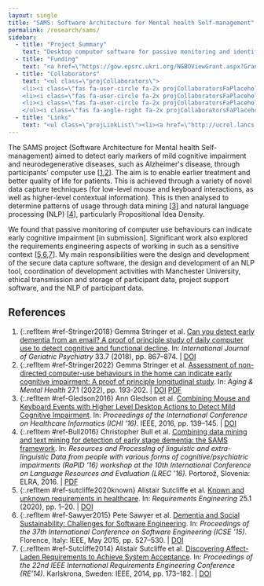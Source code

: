 ```yaml
---
layout: single
title: "SAMS: Software Architecture for Mental health Self-management"
permalink: /research/sams/
sidebar:
  - title: "Project Summary"
    text: "Desktop computer software for passive monitoring and identification of Alzheimer's disease and Mild Cognitive Impairment through data mining and natural language processing."
  - title: "Funding"
    text: "<a href=\"https://gow.epsrc.ukri.org/NGBOViewGrant.aspx?GrantRef=EP/K015796/1\">EPSRC</a><br>Research Associate (2014-16)"
  - title: "Collaborators"
    text: "<ul class=\"projCollaborators\">
    <li><i class=\"fas fa-user-circle fa-2x projCollaboratorsFaPlaceholder\" aria-hidden=\"true\"></i>Pete Sawyer <i>[PI]</i></li>
    <li><i class=\"fas fa-user-circle fa-2x projCollaboratorsFaPlaceholder\" aria-hidden=\"true\"></i>Paul Rayson</li>
    <li><i class=\"fas fa-user-circle fa-2x projCollaboratorsFaPlaceholder\" aria-hidden=\"true\"></i>Alistair Sutcliffe</li>
    </ul><i class=\"fas fa-angle-right fa-2x projCollaboratorsFaPlaceholder\" aria-hidden=\"true\"></i><a href=\"http://ucrel.lancs.ac.uk/sams/team.php\">View more collaborators</a>"
  - title: "Links"
    text: "<ul class=\"projLinkList\"><li><a href=\"http://ucrel.lancs.ac.uk/sams/\">Project Site</a></li></ul>"
---
```


<!-- markdownlint-disable MD033 -->
<!-- markdownlint-disable MD051 -->

The SAMS project (Software Architecture for Mental health Self-management) aimed to detect early markers of mild cognitive impairment and neurodegenerative diseases, such as Alzheimer's disease, through participants' computer use \[[1][Stringer2018],[2][Stringer2022]\]. The aim is to enable earlier treatment and better quality of life for patients. This is achieved through a variety of novel data capture techniques (for low-level mouse and keyboard interactions, as well as higher-level contextual information). This is then analysed to determine patterns of usage through data mining \[[3][Gledson2016]\] and natural language processing (NLP) \[[4][Bull2016]\], particularly Propositional Idea Density.

We found that passive monitoring of computer use behaviours can indicate early cognitive impairment [in submission]. Significant work also explored the requirements engineering aspects of working in such as a sensitive context \[[5][sutcliffe2020known],[6][Sawyer2015],[7][Sutcliffe2014]\]. My main responsibilities were the design and development of the secure data capture software, the design and development of an NLP tool, coordination of development activities with Manchester University, ethical transmission and storage of participant data, project support software, and the NLP of participant data.

## References

<!-- Reference IDs, links, and link title|venue|year -->
[Stringer2018]: #ref-Stringer2018 "Can you detect early dementia from an email? A proof of principle study of daily computer use to detect cognitive and functional decline | Geriatric Psychiatry | 2018"
[Stringer2022]: #ref-Stringer2022 "Assessment of non-directed computer-use behaviours in the home can indicate early cognitive impairment: A proof of principle longitudinal study | Aging &amp; Mental Health | 2022"
[Gledson2016]: #ref-Gledson2016 "Combining Mouse and Keyboard Events with Higher Level Desktop Actions to Detect Mild Cognitive Impairment | ICHI | 2016"
[Bull2016]: #ref-Bull2016 "Combining data mining and text mining for detection of early stage dementia: the SAMS framework | RaPID | 2016"
[sutcliffe2020known]: #ref-sutcliffe2020known "Known and unknown requirements in healthcare | RE | 2020"
[Sawyer2015]: #ref-Sawyer2015 "Dementia and Social Sustainability: Challenges for Software Engineering | ICSE | 2015"
[Sutcliffe2014]: #ref-Sutcliffe2014 "Discovering Affect-Laden Requirements to Achieve System Acceptance | RE | 2014"

1. {:.refItem #ref-Stringer2018} Gemma Stringer et al. [Can you detect early dementia from an email? A proof of principle study of daily computer use to detect cognitive and functional decline](https://onlinelibrary.wiley.com/doi/full/10.1002/gps.4863). In: _International Journal of Geriatric Psychiatry_ 33.7 (2018), pp. 867–874. \| [DOI](https://doi.org/10.1002/gps.4863)
2. {:.refItem #ref-Stringer2022} Gemma Stringer et al. [Assessment of non-directed computer-use behaviours in the home can indicate early cognitive impairment: A proof of principle longitudinal study](https://www.tandfonline.com/doi/full/10.1080/13607863.2022.2036946). In: _Aging &amp; Mental Health_ 27.1 (2022), pp. 193-202. \| [DOI](https://doi.org/10.1080/13607863.2022.2036946) [PDF](https://www.tandfonline.com/doi/pdf/10.1080/13607863.2022.2036946)
3. {:.refItem #ref-Gledson2016} Ann  Gledson  et  al. [Combining  Mouse  and  Keyboard  Events  with  Higher  Level  Desktop Actions to Detect Mild Cognitive Impairment](https://ieeexplore.ieee.org/document/7776338). In: _Proceedings of the International Conference on Healthcare Informatics (ICHI '16)_. IEEE, 2016, pp. 139–145. \| [DOI](https://doi.org/10.1109/ICHI.2016.22)
4. {:.refItem #ref-Bull2016} Christopher Bull et al. [Combining data mining and text mining for detection of early stage dementia: the SAMS framework](http://www.lrec-conf.org/proceedings/lrec2016/workshops/LREC2016Workshop-RaPID2016_Proceedings.pdf#page=41). In: _Resources and ProcessIng of linguistic and extra-linguistic Data from people with various forms of cognitive/psychiatric impairments (RaPID ’16) workshop at the 10th International Conference on Language Resources and Evaluation (LREC ’16)_. Portorož, Slovenia: ELRA, 2016. \| [PDF](https://eprints.lancs.ac.uk/id/eprint/79004/1/combining_data_mining.pdf)
5. {:.refItem #ref-sutcliffe2020known} Alistair Sutcliffe et al. [Known and unknown requirements in healthcare](https://link.springer.com/article/10.1007/s00766-018-0301-6). In: _Requirements Engineering_ 25.1 (2020), pp. 1–20. \| [DOI](https://doi.org/10.1007/s00766-018-0301-6)
6. {:.refItem #ref-Sawyer2015} Pete Sawyer et al. [Dementia and Social Sustainability: Challenges for Software Engineering](https://ieeexplore.ieee.org/document/7203006). In: _Proceedings of the 37th International Conference on Software Engineering (ICSE '15)_. Florence, Italy: IEEE, May 2015, pp. 527–530. \| [DOI](https://doi.org/10.1109/ICSE.2015.188)
7. {:.refItem #ref-Sutcliffe2014} Alistair Sutcliffe et al. [Discovering Affect-Laden Requirements to Achieve System Acceptance](https://ieeexplore.ieee.org/document/6912259). In: _Proceedings of the 22nd IEEE International Requirements Engineering Conference (RE'14)_. Karlskrona, Sweden: IEEE, 2014, pp. 173–182. \| [DOI](https://doi.org/10.1109/RE.2014.6912259)
